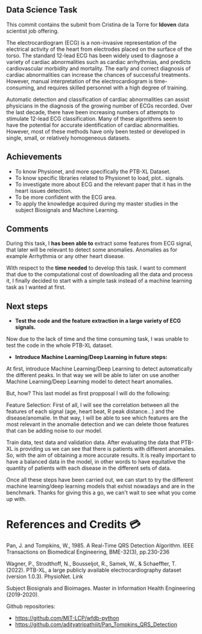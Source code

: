 ## Data Science Task
This commit contains the submit from Cristina de la Torre for **Idoven** data scientist job offering.

The electrocardiogram (ECG) is a non-invasive representation of the electrical activity of the heart from electrodes placed on the surface of the torso. The standard 12-lead ECG has been widely used to diagnose a variety of cardiac abnormalities such as cardiac arrhythmias, and predicts cardiovascular morbidity and mortality. The early and correct diagnosis of cardiac abnormalities can increase the chances of successful treatments. However, manual interpretation of the electrocardiogram is time-consuming, and requires skilled personnel with a high degree of training.

Automatic detection and classification of cardiac abnormalities can assist physicians in the diagnosis of the growing number of ECGs recorded. Over the last decade, there have been increasing numbers of attempts to stimulate 12-lead ECG classification. Many of these algorithms seem to have the potential for accurate identification of cardiac abnormalities. However, most of these methods have only been tested or developed in single, small, or relatively homogeneous datasets. 

## **Achievements**

*   To know Physionet, and more specifically the PTB-XL Dataset. 
*   To know specific libraries related to Physionet to load, plot.. signals.
*   To investigate more about ECG and the relevant paper that it has in the heart issues detection.
*   To be more confident with the ECG area.
*   To apply the knowledge acquired during my master studies in the subject Biosignals and Machine Learning.
## **Comments**
During this task, I **has been able to** extract some features from ECG signal, that later will be relevant to detect some anomalies. Anomalies as for example Arrhythmia or any other heart disease. 

With respect to the **time needed** to develop this task. I want to comment that due to the computational cost of downloading all the data and process it, I finally decided to start with a simple task instead of a machine learning task as I wanted at first.

##  **Next steps**

*   **Test the code and the feature extraction in a large variety of ECG signals.**

Now due to the lack of time and the time consuming task, I was unable to test the code in the whole PTB-XL dataset.

*   **Introduce Machine Learning/Deep Learning in future steps:**

At first, introduce Machine Learning/Deep Learning to detect automatically the different peaks. In that way we will be able to later on use another Machine Learning/Deep Learning model to detect heart anomalies. 

But, how? This last model as first propposal I will do the following:

Feature Selection: First of all, I will see the correlation between all the features of each signal (age, heart beat, R peak distance...) and the disease/anomalie. In that way, I will be able to see which features are the most relevant in the anomalie detection and we can delete those features that can be adding noise to our model.

Train data, test data and validation data. After evaluating the data that PTB-XL is providing us we can see that there is patients with different anomalies. So, with the aim of obtaining a more accurate results. It is really important to have a balanced data in the model, in other words to have equitative the quantity of patients with each disease in the different sets of data.

Once all these steps have been carried out, we can start to try the different machine learning/deep learning models that exhist nowadays and are in the benchmark.
Thanks for giving this a go, we can't wait to see what you come up with.

# **References and Credits** 💳
Pan, J. and Tompkins, W., 1985. A Real-Time QRS Detection Algorithm. IEEE Transactions on Biomedical Engineering, BME-32(3), pp.230-236

Wagner, P., Strodthoff, N., Bousseljot, R., Samek, W., & Schaeffter, T. (2022). PTB-XL, a large publicly available electrocardiography dataset (version 1.0.3). PhysioNet. Link

Subject Biosignals and Bioimages. Master in Information Health Engineering (2019-2020).

Github repositories:
*   https://github.com/MIT-LCP/wfdb-python
*   https://github.com/adityatripathiiit/Pan_Tompkins_QRS_Detection
